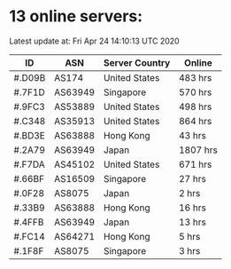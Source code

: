 # 13 online servers:

Latest update at: Fri Apr 24 14:10:13 UTC 2020

| ID | ASN | Server Country | Online |
| -- | --- | -------------- | ------ |
| #.D09B | AS174 | United States | 483 hrs |
| #.7F1D | AS63949 | Singapore | 570 hrs |
| #.9FC3 | AS53889 | United States | 498 hrs |
| #.C348 | AS35913 | United States | 864 hrs |
| #.BD3E | AS63888 | Hong Kong | 43 hrs |
| #.2A79 | AS63949 | Japan | 1807 hrs |
| #.F7DA | AS45102 | United States | 671 hrs |
| #.66BF | AS16509 | Singapore | 27 hrs |
| #.0F28 | AS8075 | Japan | 2 hrs |
| #.33B9 | AS63888 | Hong Kong | 16 hrs |
| #.4FFB | AS63949 | Japan | 13 hrs |
| #.FC14 | AS64271 | Hong Kong | 5 hrs |
| #.1F8F | AS8075 | Singapore | 3 hrs |

